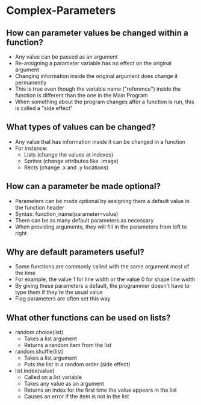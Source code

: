 # Complex-Parameters
## How can parameter values be changed within a function?
* Any value can be passed as an argument
* Re-assigning a parameter variable has no effect on the original argument
* Changing information inside the original argument does change it permanently
* This is true even though the variable name ("reference") inside the function is different than the one in the Main Program
* When something about the program changes after a function is run, this is called a "side effect"
## What types of values can be changed?
* Any value that has information inside it can be changed in a function
* For instance:
  * Lists (change the values at indexes)
  * Sprites (change attributes like .image)
  * Rects (change .x and .y locations)
 ## How can a parameter be made optional?
 * Parameters can be made optional by assigning them a default value in the function header
 * Syntax: function_name(parameter=value)
 * There can be as many default parameters as necessary
 * When providing arguments, they will fill in the parameters from left to right
 ## Why are default parameters useful?
 * Some functions are commonly called with the same argument most of the time
 * For example, the value 1 for line width or the value 0 for shape line width
 * By giving these parameters a default, the programmer doesn't have to type them if they're the usual value
 * Flag parameters are often set this way
 ## What other functions can be used on lists?
 * random.choice(list)
   * Takes a list argument
   * Returns a random item from the list
 * random.shuffle(list)
   * Takes a list argument
   * Puts the list in a random order (side effect)
 * list.index(value)
   * Called on a list variable
   * Takes any value as an argument
   * Returns an index for the first time the value appears in the list
   * Causes an error if the item is not in the list
